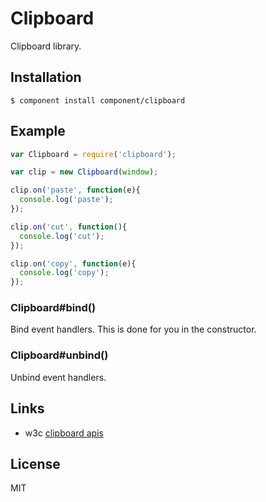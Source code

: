 
# Clipboard

  Clipboard library.

## Installation

```
$ component install component/clipboard
```

## Example

```js
var Clipboard = require('clipboard');

var clip = new Clipboard(window);

clip.on('paste', function(e){
  console.log('paste');
});

clip.on('cut', function(){
  console.log('cut');
});

clip.on('copy', function(e){
  console.log('copy');
});
```

### Clipboard#bind()

  Bind event handlers. This is done for you in the constructor.

### Clipboard#unbind()

  Unbind event handlers.

## Links

  - w3c [clipboard apis](http://www.w3.org/TR/clipboard-apis/)

## License

 MIT